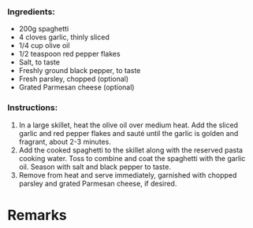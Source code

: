 ### Ingredients:

- 200g spaghetti
- 4 cloves garlic, thinly sliced
- 1/4 cup olive oil
- 1/2 teaspoon red pepper flakes
- Salt, to taste
- Freshly ground black pepper, to taste
- Fresh parsley, chopped (optional)
- Grated Parmesan cheese (optional)

### Instructions:

<!-- 1. Cook the spaghetti in a large pot of salted boiling water according to the package instructions until al dente. Reserve 1/2 cup of the pasta cooking water and then drain the spaghetti. -->
1. In a large skillet, heat the olive oil over medium heat. Add the sliced garlic and red pepper flakes and sauté until the garlic is golden and fragrant, about 2-3 minutes.
2. Add the cooked spaghetti to the skillet along with the reserved pasta cooking water. Toss to combine and coat the spaghetti with the garlic oil. Season with salt and black pepper to taste.
3. Remove from heat and serve immediately, garnished with chopped parsley and grated Parmesan cheese, if desired.

# Remarks